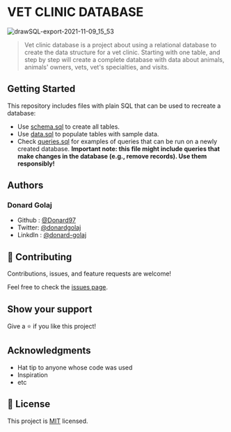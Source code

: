 # VET CLINIC DATABASE

![drawSQL-export-2021-11-09_15_53](https://user-images.githubusercontent.com/74506933/140958866-80ea39ea-d98b-404f-80f1-8f264e592523.png)

> Vet clinic database is a project about using a relational database to create the data structure for a vet clinic. Starting with one table, and step by step will create a complete database with data about animals, animals' owners, vets, vet's specialties, and visits.


## Getting Started

This repository includes files with plain SQL that can be used to recreate a database:

- Use [schema.sql](./schema.sql) to create all tables.
- Use [data.sql](./data.sql) to populate tables with sample data.
- Check [queries.sql](./queries.sql) for examples of queries that can be run on a newly created database. **Important note: this file might include queries that make changes in the database (e.g., remove records). Use them responsibly!**


## Authors


### Donard Golaj

- Github : [@Donard97](https://github.com/Donard97)
- Twitter: [@donardgolaj](https://twitter.com/donardgolaj)
- LinkdIn : [@donard-golaj](https://www.linkedin.com/in/donard-golaj/)


## 🤝 Contributing

Contributions, issues, and feature requests are welcome!

Feel free to check the [issues page](../../issues/).

## Show your support

Give a ⭐️ if you like this project!

## Acknowledgments

- Hat tip to anyone whose code was used
- Inspiration
- etc

## 📝 License

This project is [MIT](./MIT.md) licensed.
